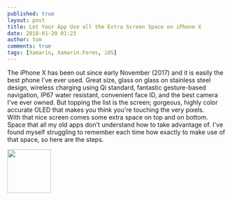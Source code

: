 ```yaml
---
published: true
layout: post
title: Let Your App Use all the Extra Screen Space on iPhone X
date: 2018-01-20 01:23
author: tom
comments: true
tags: [Xamarin, Xamarin.Forms, iOS]
---
```

The iPhone X has been out since early November (2017) and it is easily the best phone I've ever used. Great size, glass on glass on stainless steel design, wireless charging using Qi standard, fantastic gesture-based navigation, IP67 water resistant, convenient face ID, and the best camera I've ever owned. But topping the list is the screen; gorgeous, highly color accurate OLED that makes you think you're touching the very pixels.  
With that nice screen comes some extra space on top and on bottom. Space that all my old apps don't understand how to take advantage of. I've found myself struggling to remember each time how exactly to make use of that space, so here are the steps.

<img src="{{site.baseurl}}/images/UseAllTheSpaceOniPhoneX/iphone-x.png" style="width: 100px;"/>  
